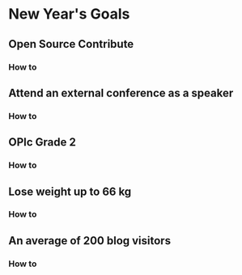 # New Year's Goals

## Open Source Contribute

### How to

## Attend an external conference as a speaker

### How to

## OPIc Grade 2

### How to

## Lose weight up to 66 kg

### How to

## An average of 200 blog visitors

### How to
